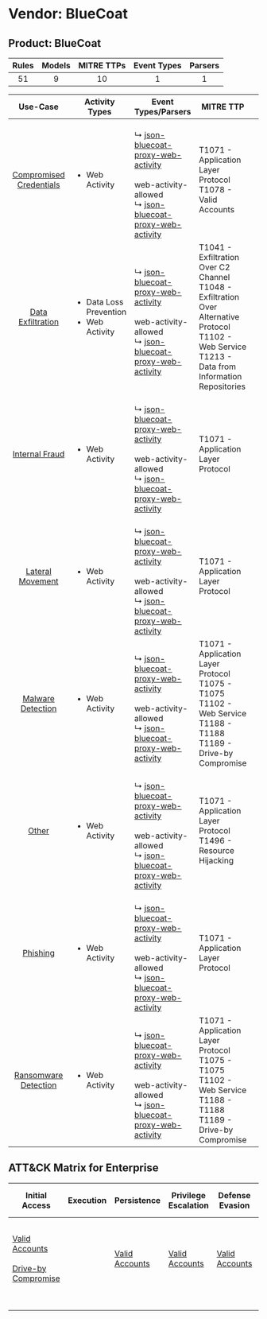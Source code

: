 Vendor: BlueCoat
================
Product: BlueCoat
-----------------
| Rules | Models | MITRE TTPs | Event Types | Parsers |
|:-----:|:------:|:----------:|:-----------:|:-------:|
|  51   |   9    |     10     |      1      |    1    |

|                                  Use-Case                                  | Activity Types                                              | Event Types/Parsers                                                                                                                                                                                                                        | MITRE TTP                                                                                                                                                       | Content                                                                                                               |
|:--------------------------------------------------------------------------:| ----------------------------------------------------------- | ------------------------------------------------------------------------------------------------------------------------------------------------------------------------------------------------------------------------------------------ | --------------------------------------------------------------------------------------------------------------------------------------------------------------- | --------------------------------------------------------------------------------------------------------------------- |
| [Compromised Credentials](../../../UseCases/uc_compromised_credentials.md) | <ul><li>Web Activity</li></ul>                              |  <br> ↳ [json-bluecoat-proxy-web-activity](Parsers/parserContent_json-bluecoat-proxy-web-activity.md)<br><br> web-activity-allowed<br> ↳ [json-bluecoat-proxy-web-activity](Parsers/parserContent_json-bluecoat-proxy-web-activity.md)<br> | T1071 - Application Layer Protocol<br>T1078 - Valid Accounts<br>                                                                                                | [<ul><li>11 Rules</li></ul><ul><li>1 Models</li></ul>](Rules_Models/r_m_bluecoat_bluecoat_Compromised_Credentials.md) |
|       [Data Exfiltration](../../../UseCases/uc_data_exfiltration.md)       | <ul><li>Data Loss Prevention</li><li>Web Activity</li></ul> |  <br> ↳ [json-bluecoat-proxy-web-activity](Parsers/parserContent_json-bluecoat-proxy-web-activity.md)<br><br> web-activity-allowed<br> ↳ [json-bluecoat-proxy-web-activity](Parsers/parserContent_json-bluecoat-proxy-web-activity.md)<br> | T1041 - Exfiltration Over C2 Channel<br>T1048 - Exfiltration Over Alternative Protocol<br>T1102 - Web Service<br>T1213 - Data from Information Repositories<br> | [<ul><li>2 Rules</li></ul>](Rules_Models/r_m_bluecoat_bluecoat_Data_Exfiltration.md)                                  |
|          [Internal Fraud](../../../UseCases/uc_internal_fraud.md)          | <ul><li>Web Activity</li></ul>                              |  <br> ↳ [json-bluecoat-proxy-web-activity](Parsers/parserContent_json-bluecoat-proxy-web-activity.md)<br><br> web-activity-allowed<br> ↳ [json-bluecoat-proxy-web-activity](Parsers/parserContent_json-bluecoat-proxy-web-activity.md)<br> | T1071 - Application Layer Protocol<br>                                                                                                                          | [<ul><li>3 Rules</li></ul><ul><li>2 Models</li></ul>](Rules_Models/r_m_bluecoat_bluecoat_Internal_Fraud.md)           |
|        [Lateral Movement](../../../UseCases/uc_lateral_movement.md)        | <ul><li>Web Activity</li></ul>                              |  <br> ↳ [json-bluecoat-proxy-web-activity](Parsers/parserContent_json-bluecoat-proxy-web-activity.md)<br><br> web-activity-allowed<br> ↳ [json-bluecoat-proxy-web-activity](Parsers/parserContent_json-bluecoat-proxy-web-activity.md)<br> | T1071 - Application Layer Protocol<br>                                                                                                                          | [<ul><li>4 Rules</li></ul><ul><li>3 Models</li></ul>](Rules_Models/r_m_bluecoat_bluecoat_Lateral_Movement.md)         |
|       [Malware Detection](../../../UseCases/uc_malware_detection.md)       | <ul><li>Web Activity</li></ul>                              |  <br> ↳ [json-bluecoat-proxy-web-activity](Parsers/parserContent_json-bluecoat-proxy-web-activity.md)<br><br> web-activity-allowed<br> ↳ [json-bluecoat-proxy-web-activity](Parsers/parserContent_json-bluecoat-proxy-web-activity.md)<br> | T1071 - Application Layer Protocol<br>T1075 - T1075<br>T1102 - Web Service<br>T1188 - T1188<br>T1189 - Drive-by Compromise<br>                                  | [<ul><li>31 Rules</li></ul><ul><li>4 Models</li></ul>](Rules_Models/r_m_bluecoat_bluecoat_Malware_Detection.md)       |
|                   [Other](../../../UseCases/uc_other.md)                   | <ul><li>Web Activity</li></ul>                              |  <br> ↳ [json-bluecoat-proxy-web-activity](Parsers/parserContent_json-bluecoat-proxy-web-activity.md)<br><br> web-activity-allowed<br> ↳ [json-bluecoat-proxy-web-activity](Parsers/parserContent_json-bluecoat-proxy-web-activity.md)<br> | T1071 - Application Layer Protocol<br>T1496 - Resource Hijacking<br>                                                                                            | [<ul><li>3 Rules</li></ul>](Rules_Models/r_m_bluecoat_bluecoat_Other.md)                                              |
|                [Phishing](../../../UseCases/uc_phishing.md)                | <ul><li>Web Activity</li></ul>                              |  <br> ↳ [json-bluecoat-proxy-web-activity](Parsers/parserContent_json-bluecoat-proxy-web-activity.md)<br><br> web-activity-allowed<br> ↳ [json-bluecoat-proxy-web-activity](Parsers/parserContent_json-bluecoat-proxy-web-activity.md)<br> | T1071 - Application Layer Protocol<br>                                                                                                                          | [<ul><li>7 Rules</li></ul>](Rules_Models/r_m_bluecoat_bluecoat_Phishing.md)                                           |
|    [Ransomware Detection](../../../UseCases/uc_ransomware_detection.md)    | <ul><li>Web Activity</li></ul>                              |  <br> ↳ [json-bluecoat-proxy-web-activity](Parsers/parserContent_json-bluecoat-proxy-web-activity.md)<br><br> web-activity-allowed<br> ↳ [json-bluecoat-proxy-web-activity](Parsers/parserContent_json-bluecoat-proxy-web-activity.md)<br> | T1071 - Application Layer Protocol<br>T1075 - T1075<br>T1102 - Web Service<br>T1188 - T1188<br>T1189 - Drive-by Compromise<br>                                  | [<ul><li>30 Rules</li></ul><ul><li>3 Models</li></ul>](Rules_Models/r_m_bluecoat_bluecoat_Ransomware_Detection.md)    |

ATT&CK Matrix for Enterprise
----------------------------
| Initial Access                                                                                                                              | Execution | Persistence                                                         | Privilege Escalation                                                | Defense Evasion                                                     | Credential Access | Discovery | Lateral Movement | Collection                                                                              | Command and Control                                                                                                                             | Exfiltration                                                                                                                                                                 | Impact                                                                  |
| ------------------------------------------------------------------------------------------------------------------------------------------- | --------- | ------------------------------------------------------------------- | ------------------------------------------------------------------- | ------------------------------------------------------------------- | ----------------- | --------- | ---------------- | --------------------------------------------------------------------------------------- | ----------------------------------------------------------------------------------------------------------------------------------------------- | ---------------------------------------------------------------------------------------------------------------------------------------------------------------------------- | ----------------------------------------------------------------------- |
| [Valid Accounts](https://attack.mitre.org/techniques/T1078)<br><br>[Drive-by Compromise](https://attack.mitre.org/techniques/T1189)<br><br> |           | [Valid Accounts](https://attack.mitre.org/techniques/T1078)<br><br> | [Valid Accounts](https://attack.mitre.org/techniques/T1078)<br><br> | [Valid Accounts](https://attack.mitre.org/techniques/T1078)<br><br> |                   |           |                  | [Data from Information Repositories](https://attack.mitre.org/techniques/T1213)<br><br> | [Web Service](https://attack.mitre.org/techniques/T1102)<br><br>[Application Layer Protocol](https://attack.mitre.org/techniques/T1071)<br><br> | [Exfiltration Over Alternative Protocol](https://attack.mitre.org/techniques/T1048)<br><br>[Exfiltration Over C2 Channel](https://attack.mitre.org/techniques/T1041)<br><br> | [Resource Hijacking](https://attack.mitre.org/techniques/T1496)<br><br> |